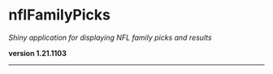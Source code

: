 # nflFamilyPicks

*Shiny application for displaying NFL family picks and results*

**version 1.21.1103**

----------
